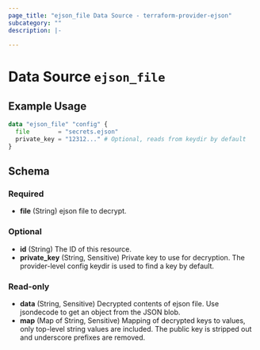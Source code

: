 ```yaml
---
page_title: "ejson_file Data Source - terraform-provider-ejson"
subcategory: ""
description: |-
  
---
```


# Data Source `ejson_file`



## Example Usage

```terraform
data "ejson_file" "config" {
  file        = "secrets.ejson"
  private_key = "12312..." # Optional, reads from keydir by default
}
```

## Schema

### Required

- **file** (String) ejson file to decrypt.

### Optional

- **id** (String) The ID of this resource.
- **private_key** (String, Sensitive) Private key to use for decryption. The provider-level config keydir is used to find a key by default.

### Read-only

- **data** (String, Sensitive) Decrypted contents of ejson file. Use jsondecode to get an object from the JSON blob.
- **map** (Map of String, Sensitive) Mapping of decrypted keys to values, only top-level string values are included. The public key is stripped out and underscore prefixes are removed.



